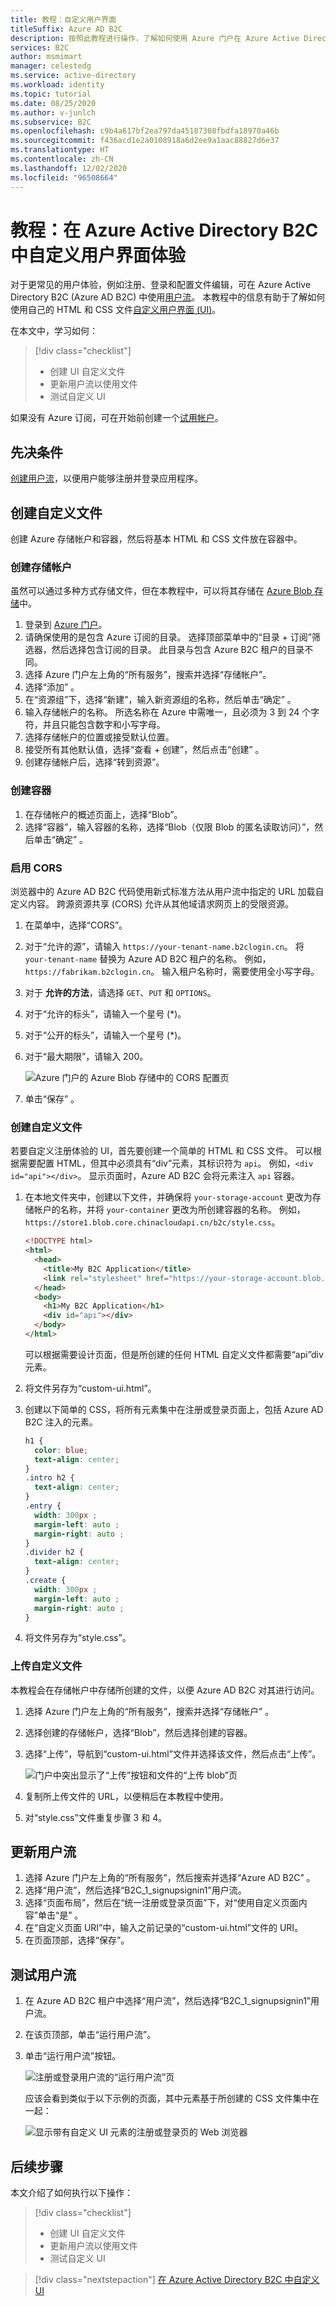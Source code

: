 ```yaml
---
title: 教程：自定义用户界面
titleSuffix: Azure AD B2C
description: 按照此教程进行操作，了解如何使用 Azure 门户在 Azure Active Directory B2C 中自定义应用程序的用户界面 (UI)。
services: B2C
author: msmimart
manager: celestedg
ms.service: active-directory
ms.workload: identity
ms.topic: tutorial
ms.date: 08/25/2020
ms.author: v-junlch
ms.subservice: B2C
ms.openlocfilehash: c9b4a617bf2ea797da45187308fbdfa18970a46b
ms.sourcegitcommit: f436acd1e2a0108918a6d2ee9a1aac88827d6e37
ms.translationtype: HT
ms.contentlocale: zh-CN
ms.lasthandoff: 12/02/2020
ms.locfileid: "96508664"
---
```

# <a name="tutorial-customize-the-interface-of-user-experiences-in-azure-active-directory-b2c"></a>教程：在 Azure Active Directory B2C 中自定义用户界面体验

对于更常见的用户体验，例如注册、登录和配置文件编辑，可在 Azure Active Directory B2C (Azure AD B2C) 中使用[用户流](user-flow-overview.md)。 本教程中的信息有助于了解如何使用自己的 HTML 和 CSS 文件[自定义用户界面 (UI)](customize-ui-overview.md)。

在本文中，学习如何：

> [!div class="checklist"]
> * 创建 UI 自定义文件
> * 更新用户流以使用文件
> * 测试自定义 UI

如果没有 Azure 订阅，可在开始前创建一个[试用帐户](https://www.microsoft.com/china/azure/index.html?fromtype=cn)。

## <a name="prerequisites"></a>先决条件

[创建用户流](tutorial-create-user-flows.md)，以便用户能够注册并登录应用程序。

## <a name="create-customization-files"></a>创建自定义文件

创建 Azure 存储帐户和容器，然后将基本 HTML 和 CSS 文件放在容器中。

### <a name="create-a-storage-account"></a>创建存储帐户

虽然可以通过多种方式存储文件，但在本教程中，可以将其存储在 [Azure Blob 存储](../storage/blobs/storage-blobs-introduction.md)中。

1. 登录到 [Azure 门户](https://portal.azure.cn)。
2. 请确保使用的是包含 Azure 订阅的目录。 选择顶部菜单中的“目录 + 订阅”筛选器，然后选择包含订阅的目录。 此目录与包含 Azure B2C 租户的目录不同。
3. 选择 Azure 门户左上角的“所有服务”，搜索并选择“存储帐户”。
4. 选择“添加”  。
5. 在“资源组”下，选择“新建”，输入新资源组的名称，然后单击“确定”  。
6. 输入存储帐户的名称。 所选名称在 Azure 中需唯一，且必须为 3 到 24 个字符，并且只能包含数字和小写字母。
7. 选择存储帐户的位置或接受默认位置。
8. 接受所有其他默认值，选择“查看 + 创建”，然后点击“创建” 。
9. 创建存储帐户后，选择“转到资源”。

### <a name="create-a-container"></a>创建容器

1. 在存储帐户的概述页面上，选择“Blob”。
2. 选择“容器”，输入容器的名称，选择“Blob（仅限 Blob 的匿名读取访问）”，然后单击“确定”  。

### <a name="enable-cors"></a>启用 CORS

 浏览器中的 Azure AD B2C 代码使用新式标准方法从用户流中指定的 URL 加载自定义内容。 跨源资源共享 (CORS) 允许从其他域请求网页上的受限资源。

1. 在菜单中，选择“CORS”。
2. 对于“允许的源”，请输入 `https://your-tenant-name.b2clogin.cn`。 将 `your-tenant-name` 替换为 Azure AD B2C 租户的名称。 例如，`https://fabrikam.b2clogin.cn`。 输入租户名称时，需要使用全小写字母。
3. 对于 **允许的方法**，请选择 `GET`、`PUT` 和 `OPTIONS`。
4. 对于“允许的标头”，请输入一个星号 (*)。
5. 对于“公开的标头”，请输入一个星号 (*)。
6. 对于“最大期限”，请输入 200。

    ![Azure 门户的 Azure Blob 存储中的 CORS 配置页](./media/tutorial-customize-ui/enable-cors.png)

5. 单击“保存” 。

### <a name="create-the-customization-files"></a>创建自定义文件

若要自定义注册体验的 UI，首先要创建一个简单的 HTML 和 CSS 文件。 可以根据需要配置 HTML，但其中必须具有“div”元素，其标识符为 `api`。 例如，`<div id="api"></div>`。 显示页面时，Azure AD B2C 会将元素注入 `api` 容器。

1. 在本地文件夹中，创建以下文件，并确保将 `your-storage-account` 更改为存储帐户的名称，并将 `your-container` 更改为所创建容器的名称。 例如，`https://store1.blob.core.chinacloudapi.cn/b2c/style.css`。

    ```html
    <!DOCTYPE html>
    <html>
      <head>
        <title>My B2C Application</title>
        <link rel="stylesheet" href="https://your-storage-account.blob.core.chinacloudapi.cn/your-container/style.css">
      </head>
      <body>
        <h1>My B2C Application</h1>
        <div id="api"></div>
      </body>
    </html>
    ```

    可以根据需要设计页面，但是所创建的任何 HTML 自定义文件都需要“api”div 元素。

3. 将文件另存为“custom-ui.html”。
4. 创建以下简单的 CSS，将所有元素集中在注册或登录页面上，包括 Azure AD B2C 注入的元素。

    ```css
    h1 {
      color: blue;
      text-align: center;
    }
    .intro h2 {
      text-align: center;
    }
    .entry {
      width: 300px ;
      margin-left: auto ;
      margin-right: auto ;
    }
    .divider h2 {
      text-align: center;
    }
    .create {
      width: 300px ;
      margin-left: auto ;
      margin-right: auto ;
    }
    ```

5. 将文件另存为“style.css”。

### <a name="upload-the-customization-files"></a>上传自定义文件

本教程会在存储帐户中存储所创建的文件，以便 Azure AD B2C 对其进行访问。

1. 选择 Azure 门户左上角的“所有服务”，搜索并选择“存储帐户” 。
2. 选择创建的存储帐户，选择“Blob”，然后选择创建的容器。
3. 选择“上传”，导航到“custom-ui.html”文件并选择该文件，然后点击“上传”。

    ![门户中突出显示了“上传”按钮和文件的“上传 blob”页](./media/tutorial-customize-ui/upload-blob.png)

4. 复制所上传文件的 URL，以便稍后在本教程中使用。
5. 对“style.css”文件重复步骤 3 和 4。

## <a name="update-the-user-flow"></a>更新用户流

1. 选择 Azure 门户左上角的“所有服务”，然后搜索并选择“Azure AD B2C” 。
2. 选择“用户流”，然后选择“B2C_1_signupsignin1”用户流。
3. 选择“页面布局”，然后在“统一注册或登录页面”下，对“使用自定义页面内容”单击“是”   。
4. 在“自定义页面 URI”中，输入之前记录的“custom-ui.html”文件的 URI。
5. 在页面顶部，选择“保存”。

## <a name="test-the-user-flow"></a>测试用户流

1. 在 Azure AD B2C 租户中选择“用户流”，然后选择“B2C_1_signupsignin1”用户流。
2. 在该页顶部，单击“运行用户流”。
3. 单击“运行用户流”按钮。

    ![注册或登录用户流的“运行用户流”页](./media/tutorial-customize-ui/run-user-flow.png)

    应该会看到类似于以下示例的页面，其中元素基于所创建的 CSS 文件集中在一起：

    ![显示带有自定义 UI 元素的注册或登录页的 Web 浏览器](./media/tutorial-customize-ui/run-now.png)

## <a name="next-steps"></a>后续步骤

本文介绍了如何执行以下操作：

> [!div class="checklist"]
> * 创建 UI 自定义文件
> * 更新用户流以使用文件
> * 测试自定义 UI

> [!div class="nextstepaction"]
> [在 Azure Active Directory B2C 中自定义 UI](customize-ui-overview.md)

